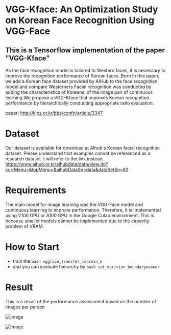 # VGG-Kface: An Optimization Study on Korean Face Recognition Using VGG-Face
This is a Tensorflow implementation of the paper "VGG-Kface"
---
As the face recognition model is tailored to Western faces, it is necessary to improve the recognition performance of Korean faces. Born 
In this paper, we add a Korean face dataset provided by AIHub to the face recognition model and compare Westerners
Facial recognition was conducted by adding the characteristics of Koreans. of the image pair of continuous learning 
We propose a VGG-Kface that improves Korean recognition performance by hierarchically conducting appropriate ratio evaluation.

paper: http://kips.or.kr/bbs/confn/article/3347
# Dataset
Our dataset is available for download at AIhub's Korean facial recognition dataset. Please understand that examples cannot be referenced as a research dataset. I will refer to the link instead.
https://www.aihub.or.kr/aihubdata/data/view.do?currMenu=&topMenu=&aihubDataSe=data&dataSetSn=83

# Requirements
The main model for image learning was the VGG-Face model and continuous learning to improve performance. Therefore, it is implemented using V100 GPU or A100 GPU in the Google Colab environment.
This is because smaller models cannot be implemented due to the capacity problem of VRAM.

# How to Start
- train the ```bash vggface_transfer_learnin_k```
- and you can evaluate hierarchy by ```bash set_decision_boundaryeeeeer```

# Result
This is a result of the performance assessment based on the number of images per person

![image](https://github.com/matrix215/VGG-Kface/assets/101815603/6803c6bc-5b4a-4473-bfed-4fd299a56992)


![image](https://github.com/matrix215/VGG-Kface/assets/101815603/f4b0cf9f-8db3-45ac-b387-050f20e8a299)

